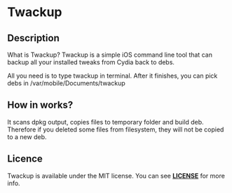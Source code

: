 # Twackup

## Description
What is Twackup? Twackup is a simple iOS command line tool that can backup all your installed tweaks from Cydia back to debs.

All you need is to type twackup in terminal. After it finishes, you can pick debs in /var/mobile/Documents/twackup

## How in works?

It scans dpkg output, copies files to temporary folder and build deb. Therefore if you deleted some files from filesystem, they will not be copied to a new deb.

## Licence
Twackup is available under the MIT license. You can see [**LICENSE**](./LICENSE) for more info.
